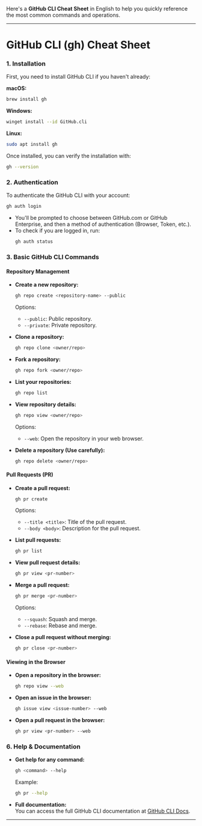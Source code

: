 
Here's a **GitHub CLI Cheat Sheet** in English to help you quickly reference the most common commands and operations.

---

# **GitHub CLI (gh) Cheat Sheet**

### **1. Installation**
First, you need to install GitHub CLI if you haven't already:

**macOS:**
```bash
brew install gh
```

**Windows:**
```bash
winget install --id GitHub.cli
```

**Linux:**
```bash
sudo apt install gh
```

Once installed, you can verify the installation with:
```bash
gh --version
```

### **2. Authentication**
To authenticate the GitHub CLI with your account:

```bash
gh auth login
```
- You'll be prompted to choose between GitHub.com or GitHub Enterprise, and then a method of authentication (Browser, Token, etc.).
- To check if you are logged in, run:
  ```bash
  gh auth status
  ```

### **3. Basic GitHub CLI Commands**

#### **Repository Management**
- **Create a new repository:**
  ```bash
  gh repo create <repository-name> --public
  ```
  Options:
  - `--public`: Public repository.
  - `--private`: Private repository.

- **Clone a repository:**
  ```bash
  gh repo clone <owner/repo>
  ```

- **Fork a repository:**
  ```bash
  gh repo fork <owner/repo>
  ```

- **List your repositories:**
  ```bash
  gh repo list
  ```

- **View repository details:**
  ```bash
  gh repo view <owner/repo>
  ```
  Options:
  - `--web`: Open the repository in your web browser.

- **Delete a repository (Use carefully):**
  ```bash
  gh repo delete <owner/repo>
  ```

#### **Pull Requests (PR)**
- **Create a pull request:**
  ```bash
  gh pr create
  ```
  Options:
  - `--title <title>`: Title of the pull request.
  - `--body <body>`: Description for the pull request.

- **List pull requests:**
  ```bash
  gh pr list
  ```

- **View pull request details:**
  ```bash
  gh pr view <pr-number>
  ```

- **Merge a pull request:**
  ```bash
  gh pr merge <pr-number>
  ```
  Options:
  - `--squash`: Squash and merge.
  - `--rebase`: Rebase and merge.

- **Close a pull request without merging:**
  ```bash
  gh pr close <pr-number>
  ```

#### **Viewing in the Browser**
- **Open a repository in the browser:**
  ```bash
  gh repo view --web
  ```

- **Open an issue in the browser:**
  ```bash
  gh issue view <issue-number> --web
  ```

- **Open a pull request in the browser:**
  ```bash
  gh pr view <pr-number> --web
  ```


### **6. Help & Documentation**
- **Get help for any command:**
  ```bash
  gh <command> --help
  ```
  Example:
  ```bash
  gh pr --help
  ```

- **Full documentation:**  
  You can access the full GitHub CLI documentation at [GitHub CLI Docs](https://cli.github.com/manual/).

---
